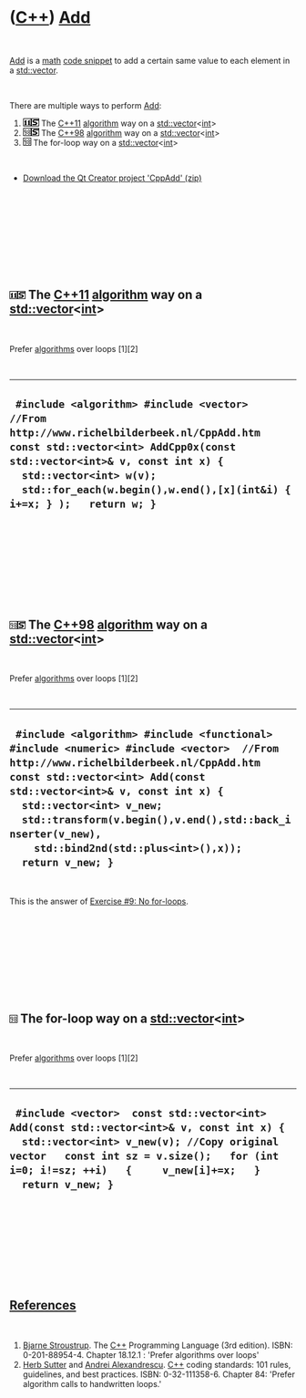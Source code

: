 



 

 

 

 

 

([C++](Cpp.md)) [Add](CppAdd.md)
==================================

 

[Add](CppAdd.md) is a [math](CppMath.md) [code
snippet](CppCodeSnippets.md) to add a certain same value to each
element in a [std::vector](CppVector.md).

 

There are multiple ways to perform [Add](CppAdd.md):

1.  ![C++11](PicCpp11.png)![STL](PicStl.png) The [C++11](Cpp11.md)
    [algorithm](CppAlgorithm.md) way on a
    [std::vector](CppVector.md)&lt;[int](CppInt.md)&gt;
2.  ![C++98](PicCpp98.png)![STL](PicStl.png) The [C++98](Cpp98.md)
    [algorithm](CppAlgorithm.md) way on a
    [std::vector](CppVector.md)&lt;[int](CppInt.md)&gt;
3.  ![C++98](PicCpp98.png) The for-loop way on a
    [std::vector](CppVector.md)&lt;[int](CppInt.md)&gt;

 

-   [Download the Qt Creator project 'CppAdd' (zip)](CppAdd.zip)

 

 

 

 

 

![C++11](PicCpp11.png)![STL](PicStl.png) The [C++11](Cpp11.md) [algorithm](CppAlgorithm.md) way on a [std::vector](CppVector.md)&lt;[int](CppInt.md)&gt;
------------------------------------------------------------------------------------------------------------------------------------------------------------

 

Prefer [algorithms](CppAlgorithm.md) over loops \[1\]\[2\]

 

  ------------------------------------------------------------------------------------------------------------------------------------------------------------------------------------------------------------------------------------------------------------------------
  ` #include <algorithm> #include <vector>  //From http://www.richelbilderbeek.nl/CppAdd.htm const std::vector<int> AddCpp0x(const std::vector<int>& v, const int x) {   std::vector<int> w(v);   std::for_each(w.begin(),w.end(),[x](int&i) { i+=x; } );   return w; }`
  ------------------------------------------------------------------------------------------------------------------------------------------------------------------------------------------------------------------------------------------------------------------------

 

 

 

 

 

![C++98](PicCpp98.png)![STL](PicStl.png) The [C++98](Cpp98.md) [algorithm](CppAlgorithm.md) way on a [std::vector](CppVector.md)&lt;[int](CppInt.md)&gt;
------------------------------------------------------------------------------------------------------------------------------------------------------------

 

Prefer [algorithms](CppAlgorithm.md) over loops \[1\]\[2\]

 

  -------------------------------------------------------------------------------------------------------------------------------------------------------------------------------------------------------------------------------------------------------------------------------------------------------------------------------------------------------------
  ` #include <algorithm> #include <functional> #include <numeric> #include <vector>  //From http://www.richelbilderbeek.nl/CppAdd.htm  const std::vector<int> Add(const std::vector<int>& v, const int x) {   std::vector<int> v_new;   std::transform(v.begin(),v.end(),std::back_inserter(v_new),     std::bind2nd(std::plus<int>(),x));   return v_new; }`
  -------------------------------------------------------------------------------------------------------------------------------------------------------------------------------------------------------------------------------------------------------------------------------------------------------------------------------------------------------------

 

This is the answer of [Exercise \#9: No
for-loops](CppExerciseNoForLoops.md).

 

 

 

 

 

![C++98](PicCpp98.png) The for-loop way on a [std::vector](CppVector.md)&lt;[int](CppInt.md)&gt;
--------------------------------------------------------------------------------------------------

 

Prefer [algorithms](CppAlgorithm.md) over loops \[1\]\[2\]

 

  --------------------------------------------------------------------------------------------------------------------------------------------------------------------------------------------------------------------------------------------------
  ` #include <vector>  const std::vector<int> Add(const std::vector<int>& v, const int x) {   std::vector<int> v_new(v); //Copy original vector   const int sz = v.size();   for (int i=0; i!=sz; ++i)   {     v_new[i]+=x;   }   return v_new; }`
  --------------------------------------------------------------------------------------------------------------------------------------------------------------------------------------------------------------------------------------------------

 

 

 

 

 

[References](CppReferences.md)
-------------------------------

 

1.  [Bjarne Stroustrup](CppBjarneStroustrup.md). The [C++](Cpp.md)
    Programming Language (3rd edition). ISBN: 0-201-88954-4. Chapter
    18.12.1 : 'Prefer algorithms over loops'
2.  [Herb Sutter](CppHerbSutter.md) and [Andrei
    Alexandrescu](CppAndreiAlexandrescu.md). [C++](Cpp.md) coding
    standards: 101 rules, guidelines, and best practices.
    ISBN: 0-32-111358-6. Chapter 84: 'Prefer algorithm calls to
    handwritten loops.'

 

 

 

 

 





 



